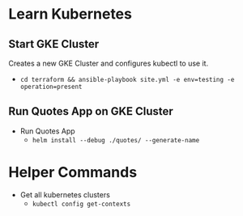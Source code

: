 # Learn Kubernetes

## Start GKE Cluster
Creates a new GKE Cluster and configures kubectl to use it.
- `cd terraform && ansible-playbook site.yml -e env=testing -e operation=present`

## Run Quotes App on GKE Cluster
- Run Quotes App
    - `helm install --debug ./quotes/ --generate-name`

# Helper Commands
- Get all kubernetes clusters
    - `kubectl config get-contexts`